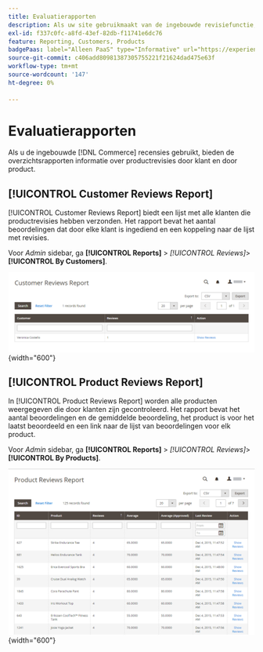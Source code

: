 ```yaml
---
title: Evaluatierapporten
description: Als uw site gebruikmaakt van de ingebouwde revisiefunctie, bieden Revisierapporten informatie over productrevisies per klant en per product.
exl-id: f337c0fc-a8fd-43ef-82db-f11741e6dc76
feature: Reporting, Customers, Products
badgePaas: label="Alleen PaaS" type="Informative" url="https://experienceleague.adobe.com/en/docs/commerce/user-guides/product-solutions" tooltip="Is alleen van toepassing op Adobe Commerce op Cloud-projecten (door Adobe beheerde PaaS-infrastructuur) en op projecten in het veld."
source-git-commit: c406add80981387305755221f21624dad475e63f
workflow-type: tm+mt
source-wordcount: '147'
ht-degree: 0%

---
```


# Evaluatierapporten

Als u de ingebouwde [!DNL Commerce] recensies gebruikt, bieden de overzichtsrapporten informatie over productrevisies door klant en door product.

## [!UICONTROL Customer Reviews Report]

[!UICONTROL Customer Reviews Report] biedt een lijst met alle klanten die productrevisies hebben verzonden. Het rapport bevat het aantal beoordelingen dat door elke klant is ingediend en een koppeling naar de lijst met revisies.

Voor _Admin_ sidebar, ga **[!UICONTROL Reports]** > _[!UICONTROL Reviews]_>**[!UICONTROL By Customers]**.

![ Rapport van het Overzicht door Klanten ](./assets/customer-reviews.png){width="600"}

## [!UICONTROL Product Reviews Report]

In [!UICONTROL Product Reviews Report] worden alle producten weergegeven die door klanten zijn gecontroleerd. Het rapport bevat het aantal beoordelingen en de gemiddelde beoordeling, het product is voor het laatst beoordeeld en een link naar de lijst van beoordelingen voor elk product.

Voor _Admin_ sidebar, ga **[!UICONTROL Reports]** > _[!UICONTROL Reviews]_>**[!UICONTROL By Products]**.

![ Rapport van het Overzicht door Product ](./assets/product-reviews.png){width="600"}
